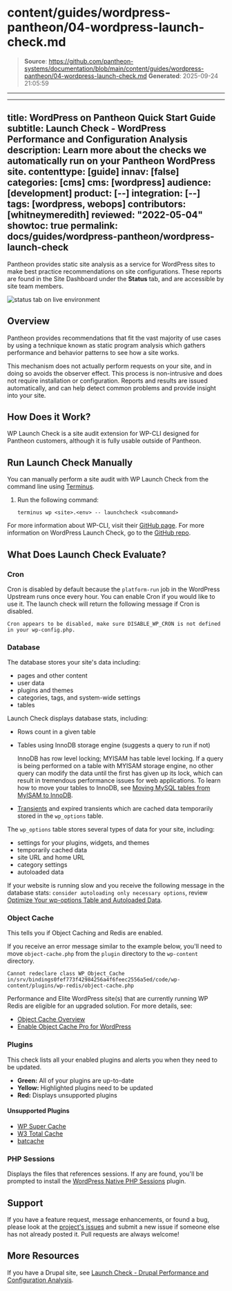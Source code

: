 # content/guides/wordpress-pantheon/04-wordpress-launch-check.md

> **Source**: https://github.com/pantheon-systems/documentation/blob/main/content/guides/wordpress-pantheon/04-wordpress-launch-check.md
> **Generated**: 2025-09-24 21:05:59

---

---
title: WordPress on Pantheon Quick Start Guide
subtitle: Launch Check - WordPress Performance and Configuration Analysis
description: Learn more about the checks we automatically run on your Pantheon WordPress site.
contenttype: [guide]
innav: [false]
categories: [cms]
cms: [wordpress]
audience: [development]
product: [--]
integration: [--]
tags: [wordpress, webops]
contributors: [whitneymeredith]
reviewed: "2022-05-04"
showtoc: true
permalink: docs/guides/wordpress-pantheon/wordpress-launch-check
---

Pantheon provides static site analysis as a service for WordPress sites to make best practice recommendations on site configurations. These reports are found in the Site Dashboard under the **Status** tab, and are accessible by site team members.

![status tab on live environment](../../../images/dashboard/new-dashboard/2024/_status-tab.png)

## Overview

Pantheon provides recommendations that fit the vast majority of use cases by using a technique known as static program analysis which gathers performance and behavior patterns to see how a site works.

This mechanism does not actually perform requests on your site, and in doing so avoids the observer effect. This process is non-intrusive and does not require installation or configuration. Reports and results are issued automatically, and can help detect common problems and provide insight into your site.

## How Does it Work?

WP Launch Check is a site audit extension for WP-CLI designed for Pantheon customers, although it is fully usable outside of Pantheon.

## Run Launch Check Manually

You can manually perform a site audit with WP Launch Check from the command line using [Terminus](/terminus).

1. Run the following command:

    ```php{promptUser: user}
    terminus wp <site>.<env> -- launchcheck <subcommand>
    ```

For more information about WP-CLI, visit their [GitHub page](https://github.com/wp-cli/wp-cli). For more information on WordPress Launch Check, go to the [GitHub repo](https://github.com/pantheon-systems/wp_launch_check/).

## What Does Launch Check Evaluate?

### Cron

Cron is disabled by default because the `platform-run` job in the WordPress Upstream runs once every hour. You can enable Cron if you would like to use it. The launch check will return the following message if Cron is disabled.

`Cron appears to be disabled, make sure DISABLE_WP_CRON is not defined in your wp-config.php.`

### Database

The database stores your site's data including:

- pages and other content
- user data
- plugins and themes
- categories, tags, and system-wide settings
- tables

Launch Check displays database stats, including:

- Rows count in a given table

- Tables using InnoDB storage engine (suggests a query to run if not)

    InnoDB has row level locking; MYISAM has table level locking. If a query is being performed on a table with MYISAM storage engine, no other query can modify the data until the first has given up its lock, which can result in tremendous performance issues for web applications.
    To learn how to move your tables to InnoDB, see [Moving MySQL tables from MyISAM to InnoDB](/guides/mariadb-mysql/myisam-to-innodb).

- [Transients](https://developer.wordpress.org/apis/handbook/transients/) and expired transients which are cached data temporarily stored in the `wp_options` table.

The `wp_options` table stores several types of data for your site, including:

- settings for your plugins, widgets, and themes
- temporarily cached data
- site URL and home URL
- category settings
- autoloaded data

If your website is running slow and you receive the following message in the database stats: `consider autoloading only necessary options`, review [Optimize Your wp-options Table and Autoloaded Data](/optimize-wp-options-table-autoloaded-data).

### Object Cache

This tells you if Object Caching and Redis are enabled.

If you receive an error message similar to the example below, you'll need to move `object-cache.php` from the `plugin` directory to the `wp-content` directory.

`Cannot redeclare class WP_Object_Cache in/srv/bindings0fef773f42984256a4f6feec2556a5ed/code/wp-content/plugins/wp-redis/object-cache.php`

Performance and Elite WordPress site(s) that are currently running WP Redis are eligible for an upgraded solution. For more details, see:

- [Object Cache Overview](/object-cache#wordpress-object-cache-pro)
- [Enable Object Cache Pro for WordPress](/object-cache/wordpress)

### Plugins

This check lists all your enabled plugins and alerts you when they need to be updated.

- **Green:** All of your plugins are up-to-date
- **Yellow:** Highlighted plugins need to be updated
- **Red:** Displays unsupported plugins

#### Unsupported Plugins

- [WP Super Cache](https://wordpress.org/plugins/wp-super-cache/)
- [W3 Total Cache](https://wordpress.org/plugins/w3-total-cache/)
- [batcache](https://wordpress.org/plugins/batcache/)

### PHP Sessions

Displays the files that references sessions. If any are found, you'll be prompted to install the [WordPress Native PHP Sessions](https://wordpress.org/plugins/wp-native-php-sessions) plugin.

## Support

If you have a feature request, message enhancements, or found a bug, please look at the [project's issues](https://github.com/pantheon-systems/wp_launch_check/issues) and submit a new issue if someone else has not already posted it. Pull requests are always welcome!

## More Resources

If you have a Drupal site, see [Launch Check - Drupal Performance and Configuration Analysis](/drupal-launch-check).
